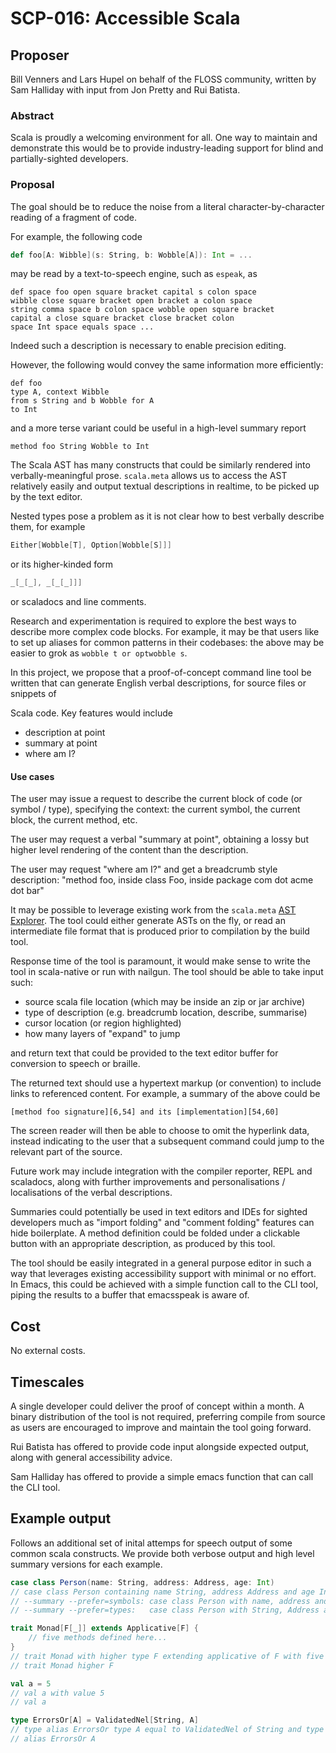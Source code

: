 # SCP-016: Accessible Scala

## Proposer

Bill Venners and Lars Hupel on behalf of the FLOSS community, written by Sam
Halliday with input from Jon Pretty and Rui Batista.

### Abstract

Scala is proudly a welcoming environment for all. One way to maintain and
demonstrate this would be to provide industry-leading support for blind and
partially-sighted developers.

### Proposal

The goal should be to reduce the noise from a literal character-by-character
reading of a fragment of code.

For example, the following code

```scala
def foo[A: Wibble](s: String, b: Wobble[A]): Int = ...
```

may be read by a text-to-speech engine, such as `espeak`, as

```
def space foo open square bracket capital s colon space
wibble close square bracket open bracket a colon space
string comma space b colon space wobble open square bracket
capital a close square bracket close bracket colon
space Int space equals space ...
```

Indeed such a description is necessary to enable precision editing.

However, the following would convey the same information more efficiently:

```
def foo
type A, context Wibble
from s String and b Wobble for A
to Int
```

and a more terse variant could be useful in a high-level summary report

```
method foo String Wobble to Int
```

The Scala AST has many constructs that could be similarly rendered into
verbally-meaningful prose. `scala.meta` allows us to access the AST relatively
easily and output textual descriptions in realtime, to be picked up by the text
editor.

Nested types pose a problem as it is not clear how to best verbally describe
them, for example

```scala
Either[Wobble[T], Option[Wobble[S]]]
```

or its higher-kinded form

```scala
_[_[_], _[_[_]]]
```

or scaladocs and line comments.

Research and experimentation is required to explore the best ways to describe
more complex code blocks. For example, it may be that users like to set up
aliases for common patterns in their codebases: the above may be easier to grok
as `wobble t or optwobble s`.

In this project, we propose that a proof-of-concept command line tool be written
that can generate English verbal descriptions, for source files or snippets of

Scala code. Key features would include

- description at point
- summary at point
- where am I?

#### Use cases

The user may issue a request to describe the current block of code (or symbol /
type), specifying the context: the current symbol, the current block, the
current method, etc.

The user may request a verbal "summary at point", obtaining a lossy but higher
level rendering of the content than the description.

The user may request "where am I?" and get a breadcrumb style description:
"method foo, inside class Foo, inside package com dot acme dot bar"

It may be possible to leverage existing work from the `scala.meta` [AST
Explorer](https://blog.buildo.io/exploring-scala-ast-in-your-browser-dc0b1fb743e0).
The tool could either generate ASTs on the fly, or read an intermediate file
format that is produced prior to compilation by the build tool.

Response time of the tool is paramount, it would make sense to write the tool in
scala-native or run with nailgun. The tool should be able to take input such:

- source scala file location (which may be inside an zip or jar archive)
- type of description (e.g. breadcrumb location, describe, summarise)
- cursor location (or region highlighted)
- how many layers of "expand" to jump

and return text that could be provided to the text editor buffer for conversion
to speech or braille.

The returned text should use a hypertext markup (or convention) to include links
to referenced content. For example, a summary of the above could be

```
[method foo signature][6,54] and its [implementation][54,60]
```

The screen reader will then be able to choose to omit the hyperlink data,
instead indicating to the user that a subsequent command could jump to the
relevant part of the source.

Future work may include integration with the compiler reporter, REPL and
scaladocs, along with further improvements and personalisations / localisations
of the verbal descriptions.

Summaries could potentially be used in text editors and IDEs for sighted
developers much as "import folding" and "comment folding" features can hide
boilerplate. A method definition could be folded under a clickable button with
an appropriate description, as produced by this tool.

The tool should be easily integrated in a general purpose editor in such a way
that leverages existing accessibility support with minimal or no effort. In
Emacs, this could be achieved with a simple function call to the CLI tool,
piping the results to a buffer that emacsspeak is aware of.

## Cost

No external costs.

## Timescales

A single developer could deliver the proof of concept within a month. A binary
distribution of the tool is not required, preferring compile from source as
users are encouraged to improve and maintain the tool going forward.

Rui Batista has offered to provide code input alongside expected output, along
with general accessibility advice.

Sam Halliday has offered to provide a simple emacs function that can call the
CLI tool.

## Example output

Follows an additional set of inital attemps for speech output of some common scala constructs. We provide both verbose output and high level summary versions for each example. 


```scala
case class Person(name: String, address: Address, age: Int)
// case class Person containing name String, address Address and age Int
// --summary --prefer=symbols: case class Person with name, address and age
// --summary --prefer=types:   case class Person with String, Address and Int
```


```scala
trait Monad[F[_]] extends Applicative[F] {
    // five methods defined here...
}
// trait Monad with higher type F extending applicative of F with five declarations
// trait Monad higher F
```

```scala
val a = 5
// val a with value 5 
// val a
```

```scala
type ErrorsOr[A] = ValidatedNel[String, A]
// type alias ErrorsOr type A equal to ValidatedNel of String and type A
// alias ErrorsOr A
```


